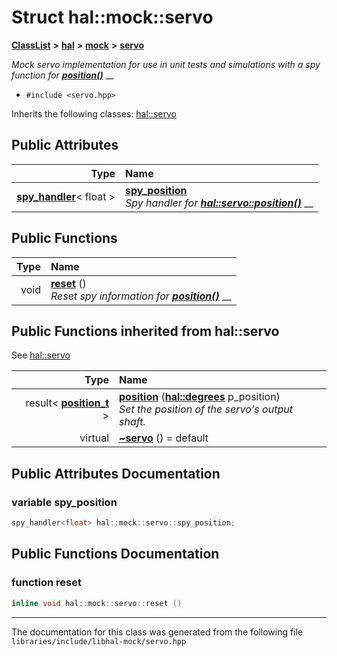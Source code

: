 

# Struct hal::mock::servo



[**ClassList**](annotated.md) **>** [**hal**](namespacehal.md) **>** [**mock**](namespacehal_1_1mock.md) **>** [**servo**](structhal_1_1mock_1_1servo.md)



_Mock servo implementation for use in unit tests and simulations with a spy function for_ [_**position()**_](classhal_1_1servo.md#function-position) __

* `#include <servo.hpp>`



Inherits the following classes: [hal::servo](classhal_1_1servo.md)






















## Public Attributes

| Type | Name |
| ---: | :--- |
|  [**spy\_handler**](classhal_1_1spy__handler.md)&lt; float &gt; | [**spy\_position**](#variable-spy_position)  <br>_Spy handler for_ [_**hal::servo::position()**_](classhal_1_1servo.md#function-position) __ |
































## Public Functions

| Type | Name |
| ---: | :--- |
|  void | [**reset**](#function-reset) () <br>_Reset spy information for_ [_**position()**_](classhal_1_1servo.md#function-position) __ |


## Public Functions inherited from hal::servo

See [hal::servo](classhal_1_1servo.md)

| Type | Name |
| ---: | :--- |
|  result&lt; [**position\_t**](structhal_1_1servo_1_1position__t.md) &gt; | [**position**](#function-position) ([**hal::degrees**](namespacehal.md#typedef-degrees) p\_position) <br>_Set the position of the servo's output shaft._  |
| virtual  | [**~servo**](#function-servo) () = default<br> |






















































## Public Attributes Documentation




### variable spy\_position 

```C++
spy_handler<float> hal::mock::servo::spy_position;
```



## Public Functions Documentation




### function reset 

```C++
inline void hal::mock::servo::reset () 
```




------------------------------
The documentation for this class was generated from the following file `libraries/include/libhal-mock/servo.hpp`

